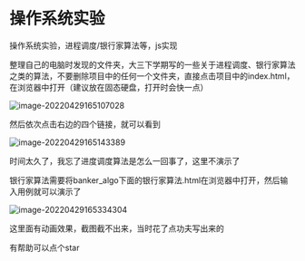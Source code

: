 # 操作系统实验
操作系统实验，进程调度/银行家算法等，js实现

整理自己的电脑时发现的文件夹，大三下学期写的一些关于进程调度、银行家算法之类的算法，不要删除项目中的任何一个文件夹，直接点击项目中的index.html，在浏览器中打开（建议放在固态硬盘，打开时会快一点）

![image-20220429165107028](C:\Users\Administrator\AppData\Roaming\Typora\typora-user-images\image-20220429165107028.png)

然后依次点击右边的四个链接，就可以看到

![image-20220429165143389](C:\Users\Administrator\AppData\Roaming\Typora\typora-user-images\image-20220429165143389.png)

时间太久了，我忘了进度调度算法是怎么一回事了，这里不演示了

银行家算法需要将banker_algo下面的银行家算法.html在浏览器中打开，然后输入用例就可以演示了

![image-20220429165334304](C:\Users\Administrator\AppData\Roaming\Typora\typora-user-images\image-20220429165334304.png)

这里面有动画效果，截图截不出来，当时花了点功夫写出来的



有帮助可以点个star
